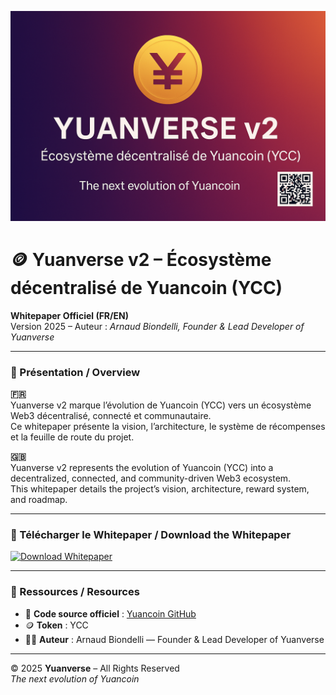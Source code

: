 <p align="center">
  <img src="assets/Yuanverse_banner.png" alt="Yuanverse Banner" width="800">
</p>

# 🪙 Yuanverse v2 – Écosystème décentralisé de Yuancoin (YCC)

**Whitepaper Officiel (FR/EN)**  
Version 2025 – Auteur : *Arnaud Biondelli, Founder & Lead Developer of Yuanverse*  

---

### 📘 Présentation / Overview

**🇫🇷**  
Yuanverse v2 marque l’évolution de Yuancoin (YCC) vers un écosystème Web3 décentralisé, connecté et communautaire.  
Ce whitepaper présente la vision, l’architecture, le système de récompenses et la feuille de route du projet.  

**🇬🇧**  
Yuanverse v2 represents the evolution of Yuancoin (YCC) into a decentralized, connected, and community-driven Web3 ecosystem.  
This whitepaper details the project’s vision, architecture, reward system, and roadmap.

---

### 📄 Télécharger le Whitepaper / Download the Whitepaper

[![Download Whitepaper](https://img.shields.io/badge/Download-Whitepaper-blueviolet?style=for-the-badge)](Yuanverse_Whitepaper_v2_FR-EN_2025.pdf)

---

### 🔗 Ressources / Resources

- 💾 **Code source officiel** : [Yuancoin GitHub](https://github.com/yuancoins/Yuancoin-Source)
- 🪙 **Token** : YCC  
- 🧑‍💻 **Auteur** : Arnaud Biondelli — Founder & Lead Developer of Yuanverse  

---

© 2025 **Yuanverse** – All Rights Reserved  
*The next evolution of Yuancoin*
